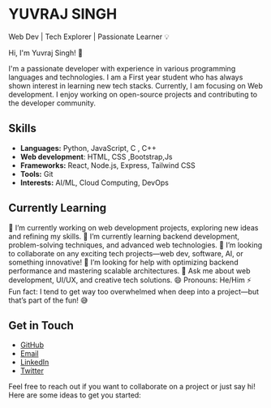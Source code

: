 # YUVRAJ SINGH

Web Dev | Tech Explorer | Passionate Learner 💡

Hi, I'm Yuvraj Singh! 👋

I'm a passionate developer with experience in various programming languages and technologies. I am a First year student who has always shown interest in learning new tech stacks. Currently, I am focusing on Web development. I enjoy working on open-source projects and contributing to the developer community.

## Skills

- **Languages:** Python, JavaScript, C , C++
- **Web development**: HTML, CSS ,Bootstrap,Js 
- **Frameworks:** React, Node.js, Express, Tailwind CSS
- **Tools:** Git
- **Interests:** AI/ML, Cloud Computing, DevOps

## Currently Learning

🔭 I’m currently working on web development projects, exploring new ideas and refining my skills.
🌱 I’m currently learning backend development, problem-solving techniques, and advanced web technologies.
👯 I’m looking to collaborate on any exciting tech projects—web dev, software, AI, or something innovative!
🤔 I’m looking for help with optimizing backend performance and mastering scalable architectures.
💬 Ask me about web development, UI/UX, and creative tech solutions.
😄 Pronouns: He/Him
⚡ Fun fact: I tend to get way too overwhelmed when deep into a project—but that’s part of the fun! 😅

## Get in Touch

- [GitHub](https://github.com/YUVRAJRANA10)
- [Email](mailto:yuvraj.r0810@gmail.com)
- [LinkedIn](https://www.linkedin.com/in/yuvraj-singh-3aabb2317/)
- [Twitter](https://x.com/YuvrajS0810)

Feel free to reach out if you want to collaborate on a project or just say hi!
Here are some ideas to get you started:
